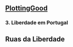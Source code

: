 ## [PlottingGood](https://github.com/dssgPT/Plotting-Good-DSSG/tree/main/desafios) 
### 3. Liberdade em Portugal


## Ruas da Liberdade


